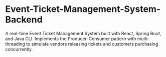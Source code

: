 # Event-Ticket-Management-System-Backend
A real-time Event Ticket Management System built with React, Spring Boot, and Java CLI. Implements the Producer-Consumer pattern with multi-threading to simulate vendors releasing tickets and customers purchasing concurrently.
